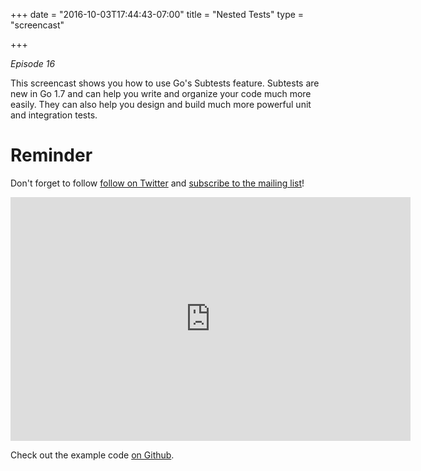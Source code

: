 +++
date = "2016-10-03T17:44:43-07:00"
title = "Nested Tests"
type = "screencast"

+++

_Episode 16_

This screencast shows you how to use Go's Subtests feature. Subtests are new in Go 1.7 and can help you write and organize your code much more easily. They can also help you design and build much more powerful unit and integration tests.

<!--more-->

# Reminder

Don't forget to follow [follow on Twitter](https://twitter.com/goin5minutes) and [subscribe to the mailing list](https://www.goin5minutes.com/subscribe/)!

<iframe
  class="ytplayer"
  type="text/html"
  width="640"
  height="390"
  src="https://www.youtube.com/embed/vwPPuEjXY-A?autoplay=0&origin=https://www.goin5minutes.com"
  frameborder="0"
></iframe>

Check out the example code [on Github](https://github.com/arschles/go-in-5-minutes/tree/master/episode16).
